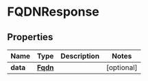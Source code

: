 

# FQDNResponse


## Properties

| Name | Type | Description | Notes |
|------------ | ------------- | ------------- | -------------|
|**data** | [**Fqdn**](Fqdn.md) |  |  [optional] |



